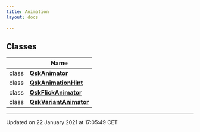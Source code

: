```yaml
---
title: Animation
layout: docs

---
```



## Classes

|                | Name           |
| -------------- | -------------- |
| class | **[QskAnimator](/docs/classes/class_qsk_animator/)**  |
| class | **[QskAnimationHint](/docs/classes/class_qsk_animation_hint/)**  |
| class | **[QskFlickAnimator](/docs/classes/class_qsk_flick_animator/)**  |
| class | **[QskVariantAnimator](/docs/classes/class_qsk_variant_animator/)**  |






-------------------------------

Updated on 22 January 2021 at 17:05:49 CET